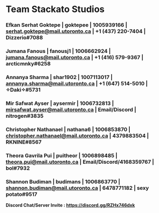 # Team Stackato Studios

### Efkan Serhat Goktepe | goktepee | 1005939166 | serhat.goktepe@mail.utoronto.ca | +1 (437) 220-7404 | Dizzerio#7088

### Jumana Fanous | fanousj1 | 1006662924 | jumana.fanous@mail.utoronto.ca | +1 (416) 579-9367 | arcticmnky#6258

### Annanya Sharma | shar1902 | 1007113017 | annanya.sharma@mail.utoronto.ca | +1 (647) 514-5010 | ✧Daki✧#5731

### Mir Safwat Ayser | aysermir | 1006732813 | mirsafwat.ayser@mail.utoronto.ca | Email/Discord | nitrogen#3835

### Christopher Nathanael | nathana6 | 1006853870 | christopher.nathanael@mail.utoronto.ca | 4379883504 | RKNINE#8567

### Theora Gavrila Pui | puitheor | 1006898485 | theora.pui@mail.utoronto.ca | Email/Discord/4168359767 | bol#7932

### Shannon Budiman | budimans | 1006863770 | shannon.budiman@mail.utoronto.ca | 6478771182 | sexy potato#9517

**Discord Chat/Server Invite : https://discord.gg/RZHx746dxk** 
